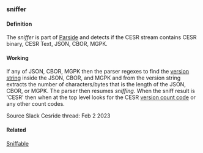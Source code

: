 ### sniffer

<h4>Definition</h4><p>The <em>sniffer</em> is part of <a href="parside">Parside</a> and detects if the CESR stream contains CESR binary, CESR Text, JSON, CBOR, MGPK. </p><h4>Working</h4><p>If any of JSON, CBOR, MGPK then the parser regexes to find the <a href="version-string">version string</a> inside the JSON, CBOR, and MGPK and from the version string extracts the number of characters/bytes that is the length of the JSON, CBOR, or MGPK. The parser then resumes <em>sniffing</em>. When the sniff result is &#39;CESR&#39; then when at the top level looks for the CESR <a href="version-code">version count code</a> or any other count codes.</p><p>Source Slack Cesride thread: Feb 2 2023</p><h4>Related</h4><p><a href="sniffable">Sniffable</a></p>
